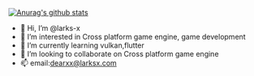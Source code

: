  [![Anurag's github stats](https://github-readme-stats.vercel.app/api?username=larks-x&count_private=true&rank_icon=github)](https://github.com/larks-x/LarksUI)

<!--[![ReadMe Card](https://github-readme-stats.vercel.app/api/pin/?username=larks-x&repo=larks&show_owner=true)](https://github.com/larks-x/LarksUI)-->
- 👋 Hi, I’m @larks-x
- 👀 I’m interested in Cross platform game engine, game development
- 🌱 I’m currently learning vulkan,flutter
- 💞️ I’m looking to collaborate on Cross platform game engine
- 📫 email:dearxx@larksx.com

<!---
larks-x/larks-x is a ✨ special ✨ repository because its `README.md` (this file) appears on your GitHub profile.
You can click the Preview link to take a look at your changes.
--->
